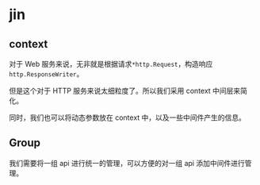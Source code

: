 # jin

## context

对于 Web 服务来说，无非就是根据请求`*http.Request`，构造响应`http.ResponseWriter`。

但是这个对于 HTTP 服务来说太细粒度了。所以我们采用 context 中间层来简化。

同时，我们也可以将动态参数放在 context 中，以及一些中间件产生的信息。

## Group

我们需要将一组 api 进行统一的管理，可以方便的对一组 api 添加中间件进行管理。

